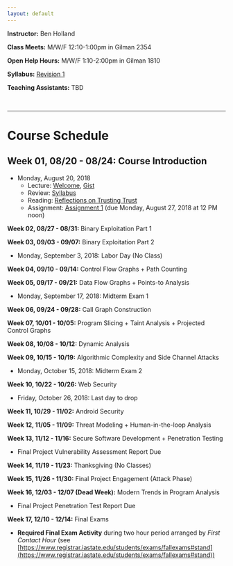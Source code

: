 ```yaml
---
layout: default
---
```


**Instructor:** Ben Holland 

**Class Meets:** M/W/F 12:10-1:00pm in Gilman 2354

**Open Help Hours:** M/W/F 1:10-2:00pm in Gilman 1810

**Syllabus:** [Revision 1](/resources/SE421_Fall_2018_Syllabus.pdf)

**Teaching Assistants:** TBD

<br />

---

# Course Schedule

## Week 01, 08/20 - 08/24: Course Introduction

- Monday, August 20, 2018
   - Lecture: [Welcome](/resources/lectures/Welcome.pdf), [Gist](https://gist.github.com/benjholla/517d336339fd5f2b2068d320490acefe)
   - Review: [Syllabus](/resources/SE421_Fall_2018_Syllabus.pdf)
   - Reading: [Reflections on Trusting Trust](/resources/readings/p761-thompson.pdf)
   - Assignment: [Assignment 1](https://classroom.github.com/a/udSnZfJ4) (due Monday, August 27, 2018 at 12 PM noon)

**Week 02, 08/27 - 08/31:** Binary Exploitation Part 1

**Week 03, 09/03 - 09/07:** Binary Exploitation Part 2

- Monday, September 3, 2018: Labor Day (No Class)

**Week 04, 09/10 - 09/14:** Control Flow Graphs + Path Counting

**Week 05, 09/17 - 09/21:** Data Flow Graphs + Points-to Analysis

- Monday, September 17, 2018: Midterm Exam 1

**Week 06, 09/24 - 09/28:** Call Graph Construction

**Week 07, 10/01 - 10/05:** Program Slicing + Taint Analysis + Projected Control Graphs

**Week 08, 10/08 - 10/12:** Dynamic Analysis

**Week 09, 10/15 - 10/19:** Algorithmic Complexity and Side Channel Attacks

- Monday, October 15, 2018: Midterm Exam 2

**Week 10, 10/22 - 10/26:** Web Security

- Friday, October 26, 2018: Last day to drop

**Week 11, 10/29 - 11/02:** Android Security

**Week 12, 11/05 - 11/09:** Threat Modeling + Human-in-the-loop Analysis

**Week 13, 11/12 - 11/16:** Secure Software Development + Penetration Testing

- Final Project Vulnerability Assessment Report Due

**Week 14, 11/19 - 11/23:** Thanksgiving (No Classes)

**Week 15, 11/26 - 11/30:** Final Project Engagement (Attack Phase)

**Week 16, 12/03 - 12/07 (Dead Week):** Modern Trends in Program Analysis

- Final Project Penetration Test Report Due

**Week 17, 12/10 - 12/14:** Final Exams
- **Required Final Exam Activity** during two hour period arranged by *First Contact Hour* (see [https://www.registrar.iastate.edu/students/exams/fallexams#stand](https://www.registrar.iastate.edu/students/exams/fallexams#stand))